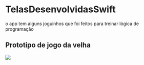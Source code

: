 # TelasDesenvolvidasSwift
 o app tem alguns joguinhos que foi feitos para treinar lógica de programação
 <h2>Prototipo de jogo da velha</h2>
<img src="https://drive.google.com/drive/u/1/folders/1QI-8Aq6M2GVdUBkXuE2e5WW78wp4Fqgn)https://drive.google.com/drive/u/1/folders/1QI-8Aq6M2GVdUBkXuE2e5WW78wp4Fqgn"/>

